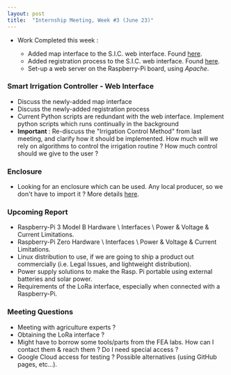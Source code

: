 ```yaml
---
layout: post
title:  "Internship Meeting, Week #3 (June 23)"
---
```


- Work Completed this week :

  - Added map interface to the S.I.C. web interface. Found [here](https://github.com/hsandid/SmartIrrigationSystem/tree/master/WebInterface).
  - Added registration process to the S.I.C. web interface. Found [here](https://github.com/hsandid/SmartIrrigationSystem/tree/master/RegistrationProcess).
  - Set-up a web server on the Raspberry-Pi board, using *Apache*.

### Smart Irrigation Controller - Web Interface

- Discuss the newly-added map interface
- Discuss the newly-added registration process
- Current Python scripts are redundant with the web interface. Implement python scripts which runs continually in the background
- **Important** : Re-discuss the "Irrigation Control Method" from last meeting, and clarify how it should be implemented. How much will we rely on algorithms to control the irrigation routine ? How much control should we give to the user ?

### Enclosure

 - Looking for an enclosure which can be used. Any local producer, so we don't have to import it ? More details [here](https://gist.github.com/hsandid/71a9572bae61ed78697474a847df5c54).

### Upcoming Report

- Raspberry-Pi 3 Model B Hardware \ Interfaces \ Power & Voltage & Current Limitations.
- Raspberry-Pi Zero Hardware \ Interfaces \ Power & Voltage & Current Limitations.
- Linux distribution to use, if we are going to ship a product out commercially (i.e. Legal Issues, and lightweight distribution).
- Power supply solutions to make the Rasp. Pi portable using external batteries and solar power. 
- Requirements of the LoRa interface, especially when connected with a Raspberry-Pi.


### Meeting Questions

- Meeting with agriculture experts ?
- Obtaining the LoRa interface ?
- Might have to borrow some tools/parts from the FEA labs. How can I contact them & reach them ? Do I need special access ?
- Google Cloud access for testing ? Possible alternatives (using GitHub pages, etc...).
